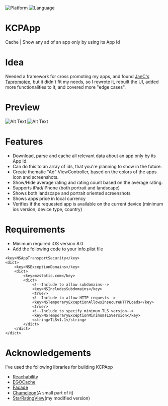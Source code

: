 ![Platform](https://img.shields.io/badge/platform-iOS%208.0%2B-blue.svg) ![Language](https://img.shields.io/badge/language-ObjC-blue.svg)

# KCPApp
Cache | Show any ad of an app only by using its App Id

# Idea
Needed a framework for cross promoting my apps, and found [JanC's Tapromotee](https://github.com/JanC/TAPromotee), but it didn't fit my needs, so I rewrote it, rebuilt the UI, added more functionalities to it, and covered more "edge cases".

# Preview
![Alt Text](https://media.giphy.com/media/3o6fJ0xFdOvw1PcvKM/giphy.gif)
![Alt Text](https://media.giphy.com/media/3o6fIXdAPdTgwRhfmE/giphy.gif)

# Features
- Download, parse and cache all relevant data about an app only by its App Id.
- Can do this to an array of ids, that you're planning to show in the future.
- Create thematic "Ad" ViewController, based on the colors of the apps icon and screenshots.
- Show/Hide average rating and rating count based on the average rating.
- Supports iPad/iPhone (both portrait and landscape)
- Shows both landscape and portrait oriented screenshots
- Shows apps price in local currency
- Verifies if the requested app is available on the current device (minimum ios version, device type, country)

# Requirements
- Minimum required iOS version 8.0
- Add the following code to your info.plist file
```
<key>NSAppTransportSecurity</key>
<dict>
	<key>NSExceptionDomains</key>
	<dict>
		<key>mzstatic.com</key>
		<dict>
			<!--Include to allow subdomains-->
			<key>NSIncludesSubdomains</key>
			<true/>
			<!--Include to allow HTTP requests-->
			<key>NSTemporaryExceptionAllowsInsecureHTTPLoads</key>
			<true/>
			<!--Include to specify minimum TLS version-->
			<key>NSTemporaryExceptionMinimumTLSVersion</key>
			<string>TLSv1.1</string>
		</dict>
	</dict>
</dict>
```

# Acknowledgements
I've used the following libraries for building KCPApp
- [Reachability](https://developer.apple.com/library/content/samplecode/Reachability/Introduction/Intro.html)
- [EGOCache](https://github.com/enormego/EGOCache)
- [Facade](https://github.com/mamaral/Facade)
- [Chameleon](https://github.com/ViccAlexander/Chameleon)(A small part of it)
- [StarRatingView](https://github.com/liaojinxing/StarRatingView)(my modified version)
